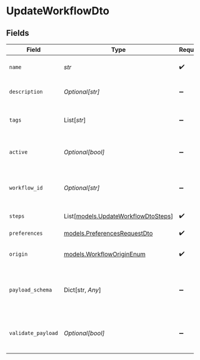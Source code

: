 # UpdateWorkflowDto


## Fields

| Field                                                                      | Type                                                                       | Required                                                                   | Description                                                                |
| -------------------------------------------------------------------------- | -------------------------------------------------------------------------- | -------------------------------------------------------------------------- | -------------------------------------------------------------------------- |
| `name`                                                                     | *str*                                                                      | :heavy_check_mark:                                                         | Name of the workflow                                                       |
| `description`                                                              | *Optional[str]*                                                            | :heavy_minus_sign:                                                         | Description of the workflow                                                |
| `tags`                                                                     | List[*str*]                                                                | :heavy_minus_sign:                                                         | Tags associated with the workflow                                          |
| `active`                                                                   | *Optional[bool]*                                                           | :heavy_minus_sign:                                                         | Whether the workflow is active                                             |
| `workflow_id`                                                              | *Optional[str]*                                                            | :heavy_minus_sign:                                                         | Workflow ID (allowed only for code-first workflows)                        |
| `steps`                                                                    | List[[models.UpdateWorkflowDtoSteps](../models/updateworkflowdtosteps.md)] | :heavy_check_mark:                                                         | Steps of the workflow                                                      |
| `preferences`                                                              | [models.PreferencesRequestDto](../models/preferencesrequestdto.md)         | :heavy_check_mark:                                                         | Workflow preferences                                                       |
| `origin`                                                                   | [models.WorkflowOriginEnum](../models/workfloworiginenum.md)               | :heavy_check_mark:                                                         | Origin of the workflow                                                     |
| `payload_schema`                                                           | Dict[str, *Any*]                                                           | :heavy_minus_sign:                                                         | The payload JSON Schema for the workflow                                   |
| `validate_payload`                                                         | *Optional[bool]*                                                           | :heavy_minus_sign:                                                         | Enable or disable payload schema validation                                |